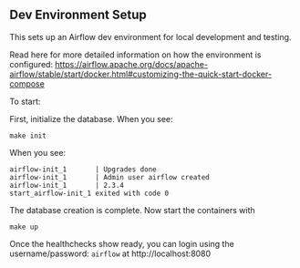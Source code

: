 ## Dev Environment Setup

This sets up an Airflow dev environment for local development and
testing.

Read here for more detailed information on how the environment is
configured: https://airflow.apache.org/docs/apache-airflow/stable/start/docker.html#customizing-the-quick-start-docker-compose

To start:

First, initialize the database. When you see:

```
make init
```

When you see:

```
airflow-init_1       | Upgrades done
airflow-init_1       | Admin user airflow created
airflow-init_1       | 2.3.4
start_airflow-init_1 exited with code 0
```

The database creation is complete. Now start the containers with

```
make up
```

Once the healthchecks show ready, you can login using the
username/password: `airflow` at http://localhost:8080
